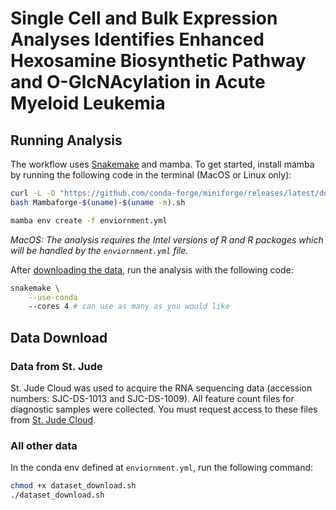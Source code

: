 # Single Cell and Bulk Expression Analyses Identifies Enhanced Hexosamine Biosynthetic Pathway and O-GlcNAcylation in Acute Myeloid Leukemia

## Running Analysis

The workflow uses [Snakemake](https://snakemake.github.io/) and mamba. 
To get started, install mamba by running the following code in the terminal (MacOS or Linux only):

```bash
curl -L -O "https://github.com/conda-forge/miniforge/releases/latest/download/Mambaforge-$(uname)-$(uname -m).sh"
bash Mambaforge-$(uname)-$(uname -m).sh

mamba env create -f enviornment.yml
```

*MacOS: The analysis requires the Intel versions of R and R packages which will be handled by the `enviornment.yml` file.*

After [downloading the data](##data-download), run the analysis with the following code:
```bash
snakemake \
    --use-conda
    --cores 4 # can use as many as you would like
```

## Data Download

### Data from St. Jude

St. Jude Cloud was used to acquire the RNA sequencing data (accession numbers: SJC-DS-1013 and SJC-DS-1009). 
All feature count files for diagnostic samples were collected. 
You must request access to these files from [St. Jude Cloud](https://platform.stjude.cloud/data/cohorts). 

### All other data

In the conda env defined at `enviornment.yml`, run the following command: 

```bash
chmod +x dataset_download.sh
./dataset_download.sh
```
